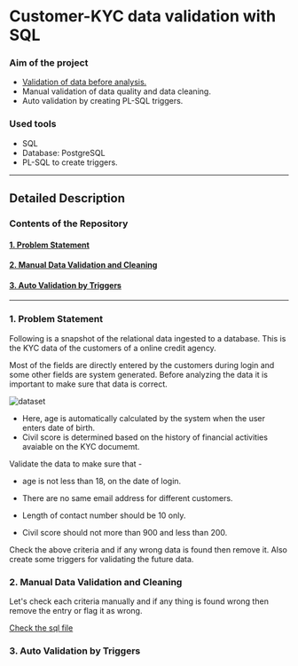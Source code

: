 
# Customer-KYC data validation with SQL
### Aim of the project
- [Validation of data before analysis.](#1-problem-statement-1)
- Manual validation of data quality and data cleaning.
- Auto validation by creating PL-SQL triggers.

### Used tools
- SQL
- Database: PostgreSQL
- PL-SQL to create triggers.
 ***
## Detailed Description

### Contents of the Repository 
#### [1. Problem Statement](#1-problem-statement-1)
#### [2. Manual Data Validation and Cleaning](#2-manual-data-validation-and-cleaning-1)
#### [3. Auto Validation by Triggers](#3-auto-validation-by-triggers-1)
***

### 1. Problem Statement

Following is a snapshot of the relational data ingested to a  database. This is the KYC data of the customers of a online credit agency.

Most of the fields are directly entered by the customers during login and some other fields are system generated. Before analyzing the data it is important to make sure that data is correct.

![dataset](https://user-images.githubusercontent.com/76909183/205445336-9a422aad-7aef-4cf2-a64b-dd01c90bb969.jpg)


- Here, age is automatically calculated by the system when the user enters date of birth.
- Civil score is determined based on the history of financial activities avaiable on the KYC documemt.

Validate the data to make sure that -

- age is not less than 18, on the date of login.

- There are no same email address for different customers.

- Length of contact number should be 10 only.

- Civil score should not more than 900 and less than 200.

Check the above criteria and if any wrong data is found then remove it. Also create some triggers for validating the future data.

### 2. Manual Data Validation and Cleaning

Let's  check each criteria manually and if any thing is found wrong then remove the entry or flag it as wrong.

[Check the sql file](/dataValidation_and_cleaning.sql)

### 3. Auto Validation by Triggers

